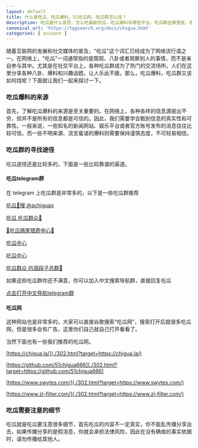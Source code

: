 ```yaml
---
layout: default
title: 什么是吃瓜，吃瓜爆料，51吃瓜网，吃瓜群怎么找？
description: 吃瓜是什么意思，怎么吃最新的瓜，吃瓜爆料有哪些平台，吃瓜群去哪里找，哪里有最新的吃瓜内容和视频呢？
canonical_url: 'https://tggsearch.org/docs/chigua.html'
categories: [ account ]
---
```

随着互联网的发展和社交媒体的普及，"吃瓜"这个词汇已经成为了网络流行语之一。在网络上，"吃瓜"一词通常指的是围观、八卦或者观察别人的事情，而不是亲自参与其中。尤其是在社交平台上，各种吃瓜群成为了热门的交流场所，人们在这里分享各种八卦、爆料和兴趣话题，让人乐此不疲。那么，吃瓜爆料，吃瓜群又该如何找呢？下面就让我们一起来探讨一下。

### 吃瓜爆料的来源
首先，了解吃瓜爆料的来源是至关重要的。在网络上，各种各样的信息源层出不穷，但并不是所有的信息都是可信的。因此，我们需要学会甄别信息的真实性和可靠性。一般来说，一些知名的新闻网站、娱乐平台或者官方账号发布的消息往往比较可信。而一些不明来源、流言蜚语的爆料则需要保持谨慎态度，不可轻易相信。

### 吃瓜群的寻找途径
吃瓜途径还是比较多的，下面是一些比较靠谱的渠道。

#### 吃瓜telegram群
在 telegram 上吃瓜群是非常多的，以下是一些吃瓜群推荐

[吃瓜🍉搜 @achiguao](./302.html?target=https://t.me/achigua)

[吃瓜 吃瓜群众🍉](./302.html?target=https://t.me/chigua2022)

[🍉吃瓜搞笑猎奇中心🌚](./302.html?target=https://t.me/chiguagxzx)

[吃瓜中心](./302.html?target=https://t.me/chigua9191)

[吃瓜中心](./302.html?target=https://t.me/chiguadog)

[吃瓜群众 内涵段子总群🫥](./302.html?target=https://t.me/xieyi13)

如果这些吃瓜群你还不满意，你可以加入中文搜索导航群，直接回复吃瓜

[点击打开中文导航telegram群](./302.html?target=https://t.me/chineseSearchService)

#### 吃瓜网
这种网站也是非常多的，大家可以直接谷歌搜索“吃瓜网”，搜索打开后就很多吃瓜网，但是很多会有广告，这里你们自己就自己打开看看了。

当然下面也有一些我们推荐的吃瓜网。

[https://chigua.la/](./302.html?target=https://chigua.la/)

[https://github.com/51chigua666](./302.html?target=https://github.com/51chigua666)

[https://www.swytes.com/](./302.html?target=https://www.swytes.com/)

[https://www.zl-filter.com/](./302.html?target=https://www.zl-filter.com/)

### 吃瓜需要注意的细节
吃瓜就是吃瓜要注意很多细节，首先吃瓜的内容不一定真实，你不能乱传播分享出去，如果传播分享的是假消息，你就会承担法律风险，因此在没有确凿的事实依据时，请勿传播给其他人。